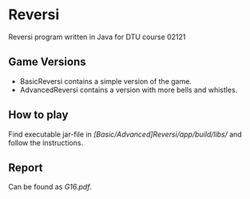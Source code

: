 # Reversi
Reversi program written in Java for DTU course 02121

## Game Versions
- BasicReversi contains a simple version of the game.
- AdvancedReversi contains a version with more bells and whistles.

## How to play
Find executable jar-file in *[Basic/Advanced]Reversi/app/build/libs/* and follow the instructions.

## Report
Can be found as *G16.pdf*.
